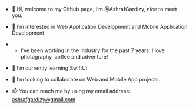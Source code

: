 - 👋 Hi, welcome to my Github page, I’m @AshrafGardizy, nice to meet you.
- 👀 I’m interested in Web Application Development and Mobile Application Development
- - I've been working in the industry for the past 7 years. I love photography, coffee and adventure!
- 🌱 I’m currently learning SwiftUI.


- 💞️ I’m looking to collaborate on Web and Mobile App projects.
- 📫 You can reach me by using my email address: ashrafgardizy@gmail.com

<!---
AshrafGardizy/AshrafGardizy is a ✨ special ✨ repository because its `README.md` (this file) appears on your GitHub profile.
You can click the Preview link to take a look at your changes.
--->
